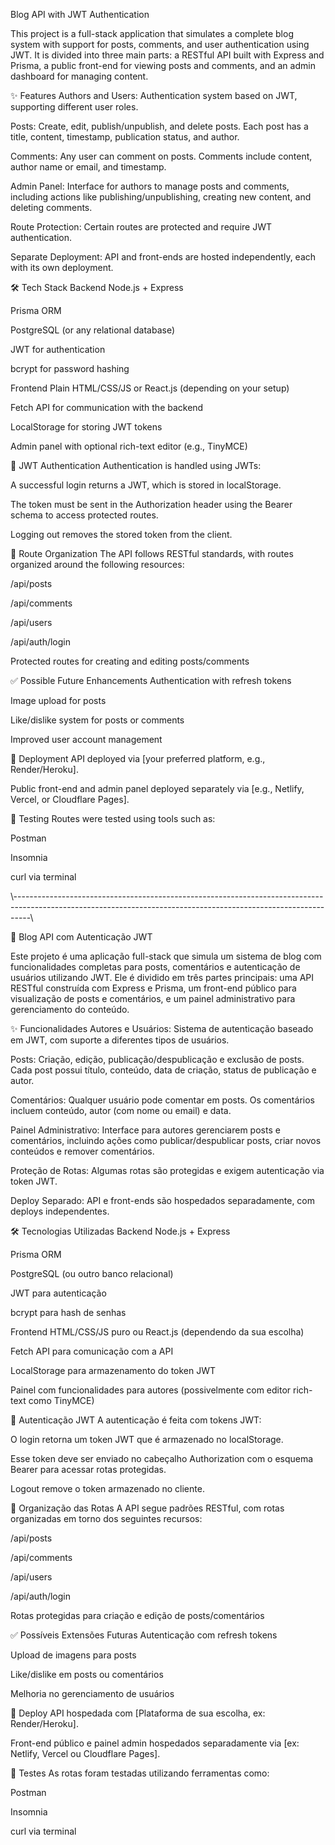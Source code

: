 Blog API with JWT Authentication

This project is a full-stack application that simulates a complete blog system with support for posts, comments, and user authentication using JWT. It is divided into three main parts: a RESTful API built with Express and Prisma, a public front-end for viewing posts and comments, and an admin dashboard for managing content.

✨ Features
Authors and Users: Authentication system based on JWT, supporting different user roles.

Posts: Create, edit, publish/unpublish, and delete posts. Each post has a title, content, timestamp, publication status, and author.

Comments: Any user can comment on posts. Comments include content, author name or email, and timestamp.

Admin Panel: Interface for authors to manage posts and comments, including actions like publishing/unpublishing, creating new content, and deleting comments.

Route Protection: Certain routes are protected and require JWT authentication.

Separate Deployment: API and front-ends are hosted independently, each with its own deployment.

🛠️ Tech Stack
Backend
Node.js + Express

Prisma ORM

PostgreSQL (or any relational database)

JWT for authentication

bcrypt for password hashing

Frontend
Plain HTML/CSS/JS or React.js (depending on your setup)

Fetch API for communication with the backend

LocalStorage for storing JWT tokens

Admin panel with optional rich-text editor (e.g., TinyMCE)

🔐 JWT Authentication
Authentication is handled using JWTs:

A successful login returns a JWT, which is stored in localStorage.

The token must be sent in the Authorization header using the Bearer schema to access protected routes.

Logging out removes the stored token from the client.

📂 Route Organization
The API follows RESTful standards, with routes organized around the following resources:

/api/posts

/api/comments

/api/users

/api/auth/login

Protected routes for creating and editing posts/comments

✅ Possible Future Enhancements
Authentication with refresh tokens

Image upload for posts

Like/dislike system for posts or comments

Improved user account management

🚀 Deployment
API deployed via [your preferred platform, e.g., Render/Heroku].

Public front-end and admin panel deployed separately via [e.g., Netlify, Vercel, or Cloudflare Pages].

🧪 Testing
Routes were tested using tools such as:

Postman

Insomnia

curl via terminal




\\----------------------------------------------------------------------------------------------------------------------------------------------------------------\\

📝 Blog API com Autenticação JWT

Este projeto é uma aplicação full-stack que simula um sistema de blog com funcionalidades completas para posts, comentários e autenticação de usuários utilizando JWT. Ele é dividido em três partes principais: uma API RESTful construída com Express e Prisma, um front-end público para visualização de posts e comentários, e um painel administrativo para gerenciamento do conteúdo.

✨ Funcionalidades
Autores e Usuários: Sistema de autenticação baseado em JWT, com suporte a diferentes tipos de usuários.

Posts: Criação, edição, publicação/despublicação e exclusão de posts. Cada post possui título, conteúdo, data de criação, status de publicação e autor.

Comentários: Qualquer usuário pode comentar em posts. Os comentários incluem conteúdo, autor (com nome ou email) e data.

Painel Administrativo: Interface para autores gerenciarem posts e comentários, incluindo ações como publicar/despublicar posts, criar novos conteúdos e remover comentários.

Proteção de Rotas: Algumas rotas são protegidas e exigem autenticação via token JWT.

Deploy Separado: API e front-ends são hospedados separadamente, com deploys independentes.

🛠️ Tecnologias Utilizadas
Backend
Node.js + Express

Prisma ORM

PostgreSQL (ou outro banco relacional)

JWT para autenticação

bcrypt para hash de senhas

Frontend
HTML/CSS/JS puro ou React.js (dependendo da sua escolha)

Fetch API para comunicação com a API

LocalStorage para armazenamento do token JWT

Painel com funcionalidades para autores (possivelmente com editor rich-text como TinyMCE)

🔐 Autenticação JWT
A autenticação é feita com tokens JWT:

O login retorna um token JWT que é armazenado no localStorage.

Esse token deve ser enviado no cabeçalho Authorization com o esquema Bearer para acessar rotas protegidas.

Logout remove o token armazenado no cliente.

📂 Organização das Rotas
A API segue padrões RESTful, com rotas organizadas em torno dos seguintes recursos:

/api/posts

/api/comments

/api/users

/api/auth/login

Rotas protegidas para criação e edição de posts/comentários

✅ Possíveis Extensões Futuras
Autenticação com refresh tokens

Upload de imagens para posts

Like/dislike em posts ou comentários

Melhoria no gerenciamento de usuários

🚀 Deploy
API hospedada com [Plataforma de sua escolha, ex: Render/Heroku].

Front-end público e painel admin hospedados separadamente via [ex: Netlify, Vercel ou Cloudflare Pages].

🧪 Testes
As rotas foram testadas utilizando ferramentas como:

Postman

Insomnia

curl via terminal

